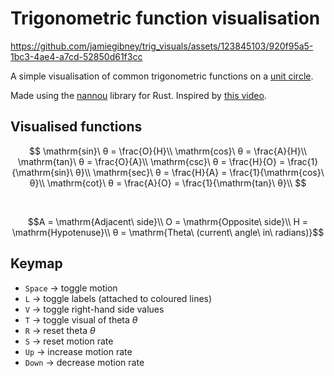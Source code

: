 # Trigonometric function visualisation

https://github.com/jamiegibney/trig_visuals/assets/123845103/920f95a5-1bc3-4ae4-a7cd-52850d61f3cc

A simple visualisation of common trigonometric functions on a [unit circle](https://en.wikipedia.org/wiki/Unit_circle).

Made using the [nannou](https://github.com/nannou-org/nannou) library for Rust. Inspired by [this video](https://youtu.be/Dsf6ADwJ66E?si=xC_gJOOfiLqyZQ35).

## Visualised functions

$$
\mathrm{sin}\ θ = \frac{O}{H}\\
\mathrm{cos}\ θ = \frac{A}{H}\\
\mathrm{tan}\ θ = \frac{O}{A}\\
\mathrm{csc}\ θ = \frac{H}{O} = \frac{1}{\mathrm{sin}\ θ}\\
\mathrm{sec}\ θ = \frac{H}{A} = \frac{1}{\mathrm{cos}\ θ}\\
\mathrm{cot}\ θ = \frac{A}{O} = \frac{1}{\mathrm{tan}\ θ}\\
$$

</br>

$$A = \mathrm{Adjacent\ side}\\ O = \mathrm{Opposite\ side}\\ H = \mathrm{Hypotenuse}\\ θ = \mathrm{Theta\ (current\ angle\ in\ radians)}$$

## Keymap
- `Space` → toggle motion
- `L` → toggle labels (attached to coloured lines)
- `V` → toggle right-hand side values
- `T` → toggle visual of theta $θ$
- `R` → reset theta $θ$
- `S` → reset motion rate
- `Up` → increase motion rate
- `Down` → decrease motion rate
